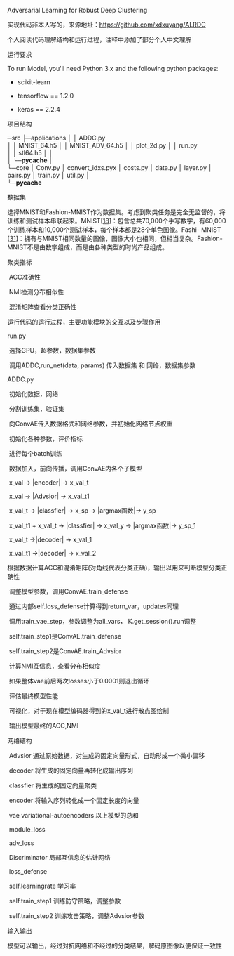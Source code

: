 Adversarial Learning for Robust Deep Clustering

实现代码非本人写的，来源地址：https://github.com/xdxuyang/ALRDC

个人阅读代码理解结构和运行过程，注释中添加了部分个人中文理解



运行要求

To run Model, you'll need Python 3.x and the following python packages:

- scikit-learn

- tensorflow == 1.2.0

- keras == 2.2.4

  

项目结构

─src
    ├─applications
    │  │  ADDC.py       
    │  │  MNIST_64.h5
    │  │  MNIST_ADV_64.h5
    │  │  plot_2d.py
    │  │  run.py              
    │  │  stl64.h5
    │  │  
    │  └─__pycache__
    │          
    └─core
        │  Conv.py
        │  convert_idxs.pyx
        │  costs.py
        │  data.py
        │  layer.py
        │  pairs.py
        │  train.py
        │  util.py
        │  
        └─__pycache__

数据集

选择MNIST和Fashion-MNIST作为数据集。考虑到聚类任务是完全无监督的，将训练和测试样本串联起来。MNIST[[18](#_bookmark44)]：包含总共70,000个手写数字，有60,000个训练样本和10,000个测试样本，每个样本都是28个单色图像。Fashi- MNIST [[31](#_bookmark57)]：拥有与MNIST相同数量的图像，图像大小也相同，但相当复杂。Fashion-MNIST不是由数字组成，而是由各种类型的时尚产品组成。



 聚类指标

​	ACC准确性 

​	NMI检测分布相似性

​	混淆矩阵查看分类正确性



运行代码的运行过程，主要功能模块的交互以及步骤作用

run.py               

​	选择GPU，超参数，数据集参数  

​	调用ADDC,run_net(data, params)  传入数据集 和 网络，数据集参数



ADDC.py

​	初始化数据，网络

​		分割训练集，验证集

​		向ConvAE传入数据格式和网络参数，并初始化网络节点权重

​		初始化各种参数，评价指标



​	进行每个batch训练

​		数据加入，前向传播，调用ConvAE内各个子模型

​			x_val   -> |encoder| ->  x_val_t 

​			x_val   ->  |Advsior| ->  x_val_t1

​													  x_val_t   -> |classfier| -> x_sp      -> |argmax函数|-> y_sp

​									x_val_t1 + x_val_t   -> |classfier| -> x_val_y -> |argmax函数|-> y_sp_1

​													 x_val_t    ->|decoder|  ->  x_val_1

​													 x_val_t1  ->|decoder|  ->  x_val_2

​		根据数据计算ACC和混淆矩阵(对角线代表分类正确)，输出以用来判断模型分类正确性

​		调整模型参数，调用ConvAE.train_defense

​			通过内部self.loss_defense计算得到return_var，updates同理

​			调用train_vae_step，参数调整为all_vars， K.get_session().run调整

​			self.train_step1是ConvAE.train_defense

​			self.train_step2是ConvAE.train_Advsior

​		计算NMI互信息，查看分布相似度

​		如果整体vae前后两次losses小于0.0001则退出循环



​	评估最终模型性能

​		可视化，对于现在模型编码器得到的x_val_t进行散点图绘制

​		输出模型最终的ACC,NMI





网络结构

​	Advsior  通过原始数据，对生成的固定向量形式，自动形成一个微小偏移

​	decoder  将生成的固定向量再转化成输出序列

​	classfier  将生成的固定向量聚类

​	encoder 将输入序列转化成一个固定长度的向量

​	vae  variational-autoencoders 以上模型的总和	

​	module_loss 

​	adv_loss

​	Discriminator 局部互信息的估计网络

​	loss_defense

​	self.learningrate  学习率

​	self.train_step1 训练防守策略，调整参数

​	self.train_step2  训练攻击策略，调整Advsior参数



输入输出

​	模型可以输出，经过对抗网络和不经过的分类结果，解码原图像以便保证一致性

​	




